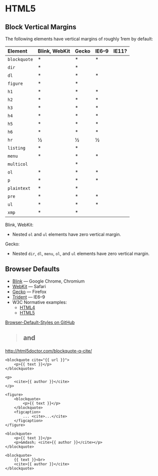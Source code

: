 # HTML5

## Block Vertical Margins

The following elements have vertical margins of roughly 1rem by default:

| Element      | Blink, WebKit | Gecko | IE6–9 | IE11? |
|:-------------|:--------------|:------|:------|:------|
| `blockquote` | *             | *     | *     |       |
| `dir`        | *             | *     |       |       |
| `dl`         | *             | *     | *     |       |
| `figure`     | *             | *     |       |       |
| `h1`         | *             | *     | *     |       |
| `h2`         | *             | *     | *     |       |
| `h3`         | *             | *     | *     |       |
| `h4`         | *             | *     | *     |       |
| `h5`         | *             | *     | *     |       |
| `h6`         | *             | *     | *     |       |
| `hr`         | ½             | ½     | ½     |       |
| `listing`    | *             | *     |       |       |
| `menu`       | *             | *     | *     |       |
| `multicol`   |               | *     |       |       |
| `ol`         | *             | *     | *     |       |
| `p`          | *             | *     | *     |       |
| `plaintext`  | *             | *     |       |       |
| `pre`        | *             | *     | *     |       |
| `ul`         | *             | *     | *     |       |
| `xmp`        | *             | *     |       |       |

Blink, WebKit:

-   Nested `ol` and `ul` elements have zero vertical margin.

Gecko:

-   Nested `dir`, `dl`, `menu`, `ol`, and `ul` elements have zero vertical margin.

## Browser Defaults

-   [Blink](https://chromium.googlesource.com/chromium/blink/+/master/Source/core/css/html.css) — Google Chrome, Chromium
-   [WebKit](https://trac.webkit.org/browser/trunk/Source/WebCore/css/html.css) — Safari
-   [Gecko](https://searchfox.org/mozilla-central/source/layout/style/res) — Firefox
-   [Trident](http://web.archive.org/web/20170122223926/http://www.iecss.com/) — IE6–9
-   W3C Normative examples:
    -   [HTML4](https://www.w3.org/TR/CSS2/sample.html)
    -   [HTML5](https://www.w3.org/TR/html5/rendering.html)

[Browser-Default-Styles on GitHub](https://github.com/UncaughtTypeError/Browser-Default-Styles)

## <blockquote> and <cite>

http://html5doctor.com/blockquote-q-cite/

```
<blockquote cite="{{ url }}">
    <p>{{ text }}</p>
</blockquote>

<p>
    <cite>{{ author }}</cite>
</p>

<figure>
    <blockquote>
        <p>{{ text }}</p>
    </blockquote>
    <figcaption>
        ... <cite>...</cite>
    </figcaption>
</figure>

<blockquote>
    <p>{{ text }}</p>
    <p>&mdash; <cite>{{ author }}</cite></p>
</blockquote>

<blockquote>
    {{ text }}<br>
    <cite>{{ author }}</cite>
</blockquote>
```

